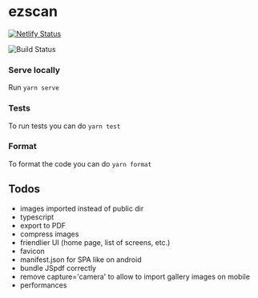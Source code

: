 # ezscan

[![Netlify Status](https://api.netlify.com/api/v1/badges/50a74bb9-f1a7-4b41-b9a2-5c8f6fafda8d/deploy-status)](https://app.netlify.com/sites/ezscan/deploys)

![Build Status](https://github.com/sfluor/ezscan/workflows/Node%20CI/badge.svg?branch=master)


### Serve locally

Run `yarn serve`

### Tests

To run tests you can do `yarn test`

### Format

To format the code you can do `yarn format`

## Todos


- images imported instead of public dir
- typescript
- export to PDF
- compress images
- friendlier UI (home page, list of screens, etc.)
- favicon
- manifest.json for SPA like on android
- bundle JSpdf correctly
- remove capture='camera' to allow to import gallery images on mobile
- performances
